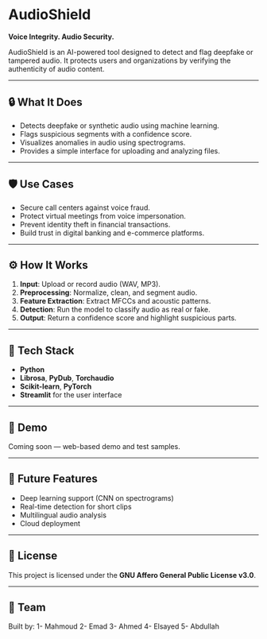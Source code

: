 # AudioShield

**Voice Integrity. Audio Security.**

AudioShield is an AI-powered tool designed to detect and flag deepfake or tampered audio. It protects users and organizations by verifying the authenticity of audio content.

---

## 🔒 What It Does

- Detects deepfake or synthetic audio using machine learning.
- Flags suspicious segments with a confidence score.
- Visualizes anomalies in audio using spectrograms.
- Provides a simple interface for uploading and analyzing files.

---

## 🛡 Use Cases

- Secure call centers against voice fraud.
- Protect virtual meetings from voice impersonation.
- Prevent identity theft in financial transactions.
- Build trust in digital banking and e-commerce platforms.

---

## ⚙️ How It Works

1. **Input**: Upload or record audio (WAV, MP3).
2. **Preprocessing**: Normalize, clean, and segment audio.
3. **Feature Extraction**: Extract MFCCs and acoustic patterns.
4. **Detection**: Run the model to classify audio as real or fake.
5. **Output**: Return a confidence score and highlight suspicious parts.

---

## 🚀 Tech Stack

- **Python**
- **Librosa**, **PyDub**, **Torchaudio**
- **Scikit-learn**, **PyTorch**
- **Streamlit** for the user interface

---

## 🧪 Demo

Coming soon — web-based demo and test samples.

---

## 🧠 Future Features

- Deep learning support (CNN on spectrograms)
- Real-time detection for short clips
- Multilingual audio analysis
- Cloud deployment

---

## 📄 License

This project is licensed under the **GNU Affero General Public License v3.0**.

---

## 👥 Team

Built by:
1- Mahmoud
2- Emad
3- Ahmed
4- Elsayed
5- Abdullah
